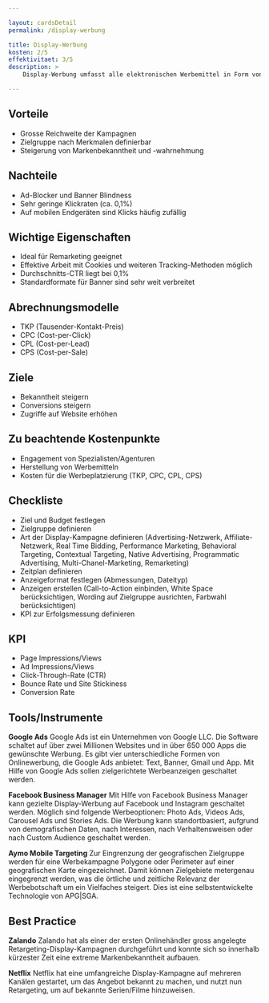 ```yaml
---

layout: cardsDetail
permalink: /display-werbung

title: Display-Werbung
kosten: 2/5
effektivitaet: 3/5
description: >
    Display-Werbung umfasst alle elektronischen Werbemittel in Form von Bildern, Videos, Animationen oder Ähnlichem, welche auf einem Online-Werbeträger gezielt für die definierten Zielgruppen eingeblendet werden. Am effektivsten wirkt Display-Werbung auf Personen, welche nicht aktiv nach einem Angebot suchen. Dank Remarketing können bestehende Kundinnen und Kunden sowie Interessentinnen und Interessenten kostengünstig mit gezielter Werbung angesprochen werden. Auch für Branding-Kampagnen und für die Erhöhung der Markenpräsenz kann die Display-Werbung gewinnbringend eingesetzt werden.

---
```

## Vorteile
- Grosse Reichweite der Kampagnen
- Zielgruppe nach Merkmalen definierbar
- Steigerung von Markenbekanntheit und -wahrnehmung

## Nachteile
- Ad-Blocker und Banner Blindness
- Sehr geringe Klickraten (ca. 0,1%)
- Auf mobilen Endgeräten sind Klicks häufig zufällig

## Wichtige Eigenschaften
- Ideal für Remarketing geeignet
- Effektive Arbeit mit Cookies und weiteren Tracking-Methoden möglich
- Durchschnitts-CTR liegt bei 0,1%
- Standardformate für Banner sind sehr weit verbreitet

## Abrechnungsmodelle
- TKP (Tausender-Kontakt-Preis)
- CPC (Cost-per-Click)
- CPL (Cost-per-Lead)
- CPS (Cost-per-Sale)


## Ziele
- Bekanntheit steigern
- Conversions steigern
- Zugriffe auf Website erhöhen


## Zu beachtende Kostenpunkte
- Engagement von Spezialisten/Agenturen
- Herstellung von Werbemitteln
- Kosten für die Werbeplatzierung (TKP, CPC, CPL, CPS)


## Checkliste
- Ziel und Budget festlegen
- Zielgruppe definieren
- Art der Display-Kampagne definieren (Advertising-Netzwerk, Affiliate-Netzwerk, Real Time Bidding, Performance Marketing, Behavioral Targeting, Contextual Targeting, Native Advertising, Programmatic Advertising, Multi-Chanel-Marketing, Remarketing)
- Zeitplan definieren
- Anzeigeformat festlegen (Abmessungen, Dateityp)
- Anzeigen erstellen (Call-to-Action einbinden, White Space berücksichtigen, Wording auf Zielgruppe ausrichten, Farbwahl berücksichtigen)
- KPI zur Erfolgsmessung definieren


## KPI
- Page Impressions/Views
- Ad Impressions/Views
- Click-Through-Rate (CTR)
- Bounce Rate und Site Stickiness
- Conversion Rate

## Tools/Instrumente
**Google Ads**
Google Ads ist ein Unternehmen von Google LLC. Die Software schaltet auf über zwei Millionen Websites und in über 650 000 Apps die gewünschte Werbung. Es gibt vier unterschiedliche Formen von Onlinewerbung, die Google Ads anbietet: Text, Banner, Gmail und App. Mit Hilfe von Google Ads sollen zielgerichtete Werbeanzeigen geschaltet werden.

**Facebook Business Manager**
Mit Hilfe von Facebook Business Manager kann gezielte Display-Werbung auf Facebook und Instagram geschaltet werden. Möglich sind folgende Werbeoptionen: Photo Ads, Videos Ads, Carousel Ads und Stories Ads. Die Werbung kann standortbasiert, aufgrund von demografischen Daten, nach Interessen, nach Verhaltensweisen oder nach Custom Audience geschaltet werden.

**Aymo Mobile Targeting**
Zur Eingrenzung der geografischen Zielgruppe werden für eine Werbekampagne Polygone oder Perimeter auf einer geografischen Karte eingezeichnet. Damit können Zielgebiete metergenau eingegrenzt werden, was die örtliche und zeitliche Relevanz der Werbebotschaft um ein Vielfaches steigert. Dies ist eine selbstentwickelte Technologie von APG|SGA.


## Best Practice
**Zalando**
Zalando hat als einer der ersten Onlinehändler gross angelegte Retargeting-Display-Kampagnen durchgeführt und konnte sich so innerhalb kürzester Zeit eine extreme Markenbekanntheit aufbauen.

**Netflix**
Netflix hat eine umfangreiche Display-Kampagne auf mehreren Kanälen gestartet, um das Angebot bekannt zu machen, und nutzt nun Retargeting, um auf bekannte Serien/Filme hinzuweisen.